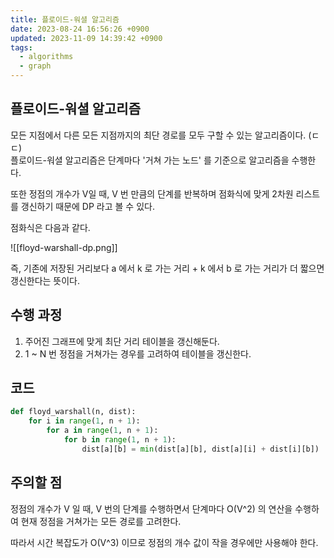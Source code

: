 ```yaml
---
title: 플로이드-워셜 알고리즘
date: 2023-08-24 16:56:26 +0900
updated: 2023-11-09 14:39:42 +0900
tags:
  - algorithms
  - graph
---
```


## 플로이드-워셜 알고리즘

모든 지점에서 다른 모든 지점까지의 최단 경로를 모두 구할 수 있는 알고리즘이다. (ㄷㄷ)    
플로이드-워셜 알고리즘은 단계마다 '거쳐 가는 노드' 를 기준으로 알고리즘을 수행한다.     

또한 정점의 개수가 V일 때, V 번 만큼의 단계를 반복하며 점화식에 맞게 2차원 리스트를 갱신하기 때문에 DP 라고 볼 수 있다.     

점화식은 다음과 같다.     

![[floyd-warshall-dp.png]]

즉, 기존에 저장된 거리보다 a 에서 k 로 가는 거리 + k 에서 b 로 가는 거리가 더 짧으면 갱신한다는 뜻이다.     

## 수행 과정

1. 주어진 그래프에 맞게 최단 거리 테이블을 갱신해둔다. 
2. 1 ~ N 번 정점을 거쳐가는 경우를 고려하여 테이블을 갱신한다. 

## 코드

```python
def floyd_warshall(n, dist):  
    for i in range(1, n + 1):  
        for a in range(1, n + 1):  
            for b in range(1, n + 1):  
                dist[a][b] = min(dist[a][b], dist[a][i] + dist[i][b])
```

## 주의할 점

정점의 개수가 V 일 때, V 번의 단계를 수행하면서 단계마다 O(V^2) 의 연산을 수행하여 현재 정점을 거쳐가는 모든 경로를 고려한다.     

따라서 시간 복잡도가 O(V^3) 이므로 정점의 개수 값이 작을 경우에만 사용해야 한다.     